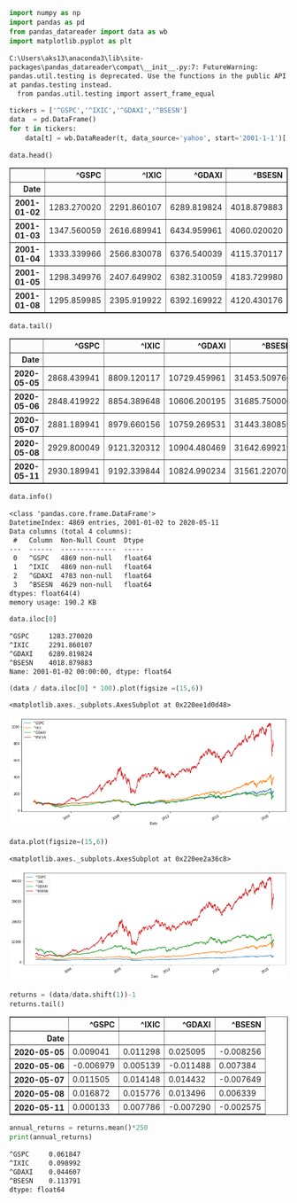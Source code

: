 ```python
import numpy as np
import pandas as pd
from pandas_datareader import data as wb
import matplotlib.pyplot as plt
```

    C:\Users\aks13\anaconda3\lib\site-packages\pandas_datareader\compat\__init__.py:7: FutureWarning: pandas.util.testing is deprecated. Use the functions in the public API at pandas.testing instead.
      from pandas.util.testing import assert_frame_equal
    


```python
tickers = ['^GSPC','^IXIC','^GDAXI','^BSESN']
data  = pd.DataFrame()
for t in tickers:
    data[t] = wb.DataReader(t, data_source='yahoo', start='2001-1-1')['Adj Close']
```


```python
data.head()
```




<div>
<style scoped>
    .dataframe tbody tr th:only-of-type {
        vertical-align: middle;
    }

    .dataframe tbody tr th {
        vertical-align: top;
    }

    .dataframe thead th {
        text-align: right;
    }
</style>
<table border="1" class="dataframe">
  <thead>
    <tr style="text-align: right;">
      <th></th>
      <th>^GSPC</th>
      <th>^IXIC</th>
      <th>^GDAXI</th>
      <th>^BSESN</th>
    </tr>
    <tr>
      <th>Date</th>
      <th></th>
      <th></th>
      <th></th>
      <th></th>
    </tr>
  </thead>
  <tbody>
    <tr>
      <th>2001-01-02</th>
      <td>1283.270020</td>
      <td>2291.860107</td>
      <td>6289.819824</td>
      <td>4018.879883</td>
    </tr>
    <tr>
      <th>2001-01-03</th>
      <td>1347.560059</td>
      <td>2616.689941</td>
      <td>6434.959961</td>
      <td>4060.020020</td>
    </tr>
    <tr>
      <th>2001-01-04</th>
      <td>1333.339966</td>
      <td>2566.830078</td>
      <td>6376.540039</td>
      <td>4115.370117</td>
    </tr>
    <tr>
      <th>2001-01-05</th>
      <td>1298.349976</td>
      <td>2407.649902</td>
      <td>6382.310059</td>
      <td>4183.729980</td>
    </tr>
    <tr>
      <th>2001-01-08</th>
      <td>1295.859985</td>
      <td>2395.919922</td>
      <td>6392.169922</td>
      <td>4120.430176</td>
    </tr>
  </tbody>
</table>
</div>




```python
data.tail()
```




<div>
<style scoped>
    .dataframe tbody tr th:only-of-type {
        vertical-align: middle;
    }

    .dataframe tbody tr th {
        vertical-align: top;
    }

    .dataframe thead th {
        text-align: right;
    }
</style>
<table border="1" class="dataframe">
  <thead>
    <tr style="text-align: right;">
      <th></th>
      <th>^GSPC</th>
      <th>^IXIC</th>
      <th>^GDAXI</th>
      <th>^BSESN</th>
    </tr>
    <tr>
      <th>Date</th>
      <th></th>
      <th></th>
      <th></th>
      <th></th>
    </tr>
  </thead>
  <tbody>
    <tr>
      <th>2020-05-05</th>
      <td>2868.439941</td>
      <td>8809.120117</td>
      <td>10729.459961</td>
      <td>31453.509766</td>
    </tr>
    <tr>
      <th>2020-05-06</th>
      <td>2848.419922</td>
      <td>8854.389648</td>
      <td>10606.200195</td>
      <td>31685.750000</td>
    </tr>
    <tr>
      <th>2020-05-07</th>
      <td>2881.189941</td>
      <td>8979.660156</td>
      <td>10759.269531</td>
      <td>31443.380859</td>
    </tr>
    <tr>
      <th>2020-05-08</th>
      <td>2929.800049</td>
      <td>9121.320312</td>
      <td>10904.480469</td>
      <td>31642.699219</td>
    </tr>
    <tr>
      <th>2020-05-11</th>
      <td>2930.189941</td>
      <td>9192.339844</td>
      <td>10824.990234</td>
      <td>31561.220703</td>
    </tr>
  </tbody>
</table>
</div>




```python
data.info()
```

    <class 'pandas.core.frame.DataFrame'>
    DatetimeIndex: 4869 entries, 2001-01-02 to 2020-05-11
    Data columns (total 4 columns):
     #   Column  Non-Null Count  Dtype  
    ---  ------  --------------  -----  
     0   ^GSPC   4869 non-null   float64
     1   ^IXIC   4869 non-null   float64
     2   ^GDAXI  4783 non-null   float64
     3   ^BSESN  4629 non-null   float64
    dtypes: float64(4)
    memory usage: 190.2 KB
    


```python
data.iloc[0]
```




    ^GSPC     1283.270020
    ^IXIC     2291.860107
    ^GDAXI    6289.819824
    ^BSESN    4018.879883
    Name: 2001-01-02 00:00:00, dtype: float64




```python
(data / data.iloc[0] * 100).plot(figsize =(15,6))
```




    <matplotlib.axes._subplots.AxesSubplot at 0x220ee1d0d48>




![png](output_6_1.png)



```python
data.plot(figsize=(15,6))
```




    <matplotlib.axes._subplots.AxesSubplot at 0x220ee2a36c8>




![png](output_7_1.png)



```python
returns = (data/data.shift(1))-1
returns.tail()
```




<div>
<style scoped>
    .dataframe tbody tr th:only-of-type {
        vertical-align: middle;
    }

    .dataframe tbody tr th {
        vertical-align: top;
    }

    .dataframe thead th {
        text-align: right;
    }
</style>
<table border="1" class="dataframe">
  <thead>
    <tr style="text-align: right;">
      <th></th>
      <th>^GSPC</th>
      <th>^IXIC</th>
      <th>^GDAXI</th>
      <th>^BSESN</th>
    </tr>
    <tr>
      <th>Date</th>
      <th></th>
      <th></th>
      <th></th>
      <th></th>
    </tr>
  </thead>
  <tbody>
    <tr>
      <th>2020-05-05</th>
      <td>0.009041</td>
      <td>0.011298</td>
      <td>0.025095</td>
      <td>-0.008256</td>
    </tr>
    <tr>
      <th>2020-05-06</th>
      <td>-0.006979</td>
      <td>0.005139</td>
      <td>-0.011488</td>
      <td>0.007384</td>
    </tr>
    <tr>
      <th>2020-05-07</th>
      <td>0.011505</td>
      <td>0.014148</td>
      <td>0.014432</td>
      <td>-0.007649</td>
    </tr>
    <tr>
      <th>2020-05-08</th>
      <td>0.016872</td>
      <td>0.015776</td>
      <td>0.013496</td>
      <td>0.006339</td>
    </tr>
    <tr>
      <th>2020-05-11</th>
      <td>0.000133</td>
      <td>0.007786</td>
      <td>-0.007290</td>
      <td>-0.002575</td>
    </tr>
  </tbody>
</table>
</div>




```python
annual_returns = returns.mean()*250
print(annual_returns)
```

    ^GSPC     0.061847
    ^IXIC     0.098992
    ^GDAXI    0.044607
    ^BSESN    0.113791
    dtype: float64
    
